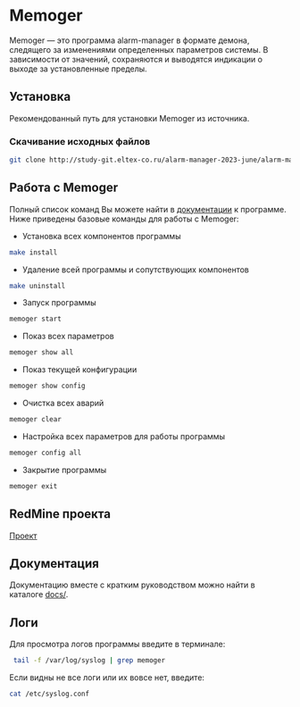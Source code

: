 # Memoger
Memoger — это программа alarm-manager в формате демона, следящего за изменениями определенных параметров системы. В зависимости от значений, сохраняются и выводятся индикации о выходе за установленные пределы.

## Установка
Рекомендованный путь для установки Memoger из источника.
### Скачивание исходных файлов
```bash
git clone http://study-git.eltex-co.ru/alarm-manager-2023-june/alarm-manager.git
```
## Работа с Memoger
Полный список команд Вы можете найти в [документации](https://study-git.eltex-co.ru/alarm-manager-2023-june/alarm-manager/-/blob/bugsFixing/docs/Documentation.pdf) к программе.
Ниже приведены базовые команды для работы с Memoger: 

- Установка всех компонентов программы
```bash
make install
```
- Удаление всей программы и сопутствующих компонентов
```bash
make uninstall
```
- Запуск программы
```bash
memoger start
```
- Показ всех параметров
```bash
memoger show all
```
- Показ текущей конфигурации
```bash
memoger show config
```
- Очистка всех аварий
```bash
memoger clear
```
- Настройка всех параметров для работы программы
```bash
memoger config all 
```
- Закрытие программы
```bash
memoger exit
```

## RedMine проекта
[Проект](https://study-red.eltex-co.ru/projects/alarm-manager-2023-june)

## Документация
Документацию вместе с кратким руководством можно найти в каталоге [docs/](/docs). 

## Логи

Для просмотра логов программы введите в терминале:
```bash
 tail -f /var/log/syslog | grep memoger
 ```
Если видны не все логи или их вовсе нет, введите: 
```bash
cat /etc/syslog.conf
```
